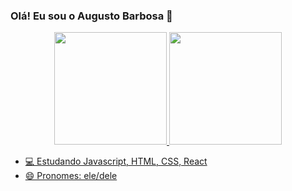 ### Olá! Eu sou o Augusto Barbosa 👋

<div align="center">
  <a href="https://github.com/augustoomb">
  <img height="180em" src="https://github-readmestats.vercel.app/apiusername=augustoomb&show_icons=true&theme=dark&include_all_commits=true&count_private=true"/>
  <img height="180em" src="https://github-readme-stats.vercel.app/api/top-langs/?username=augustoomb&layout=compact&langs_count=7&theme=dark"/>
</div>

- 💻 Estudando Javascript, HTML, CSS, React
- 😄 Pronomes: ele/dele
